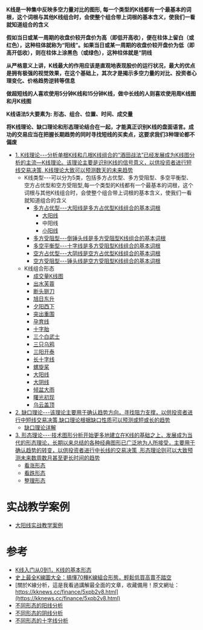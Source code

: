 **K线是一种集中反映多空力量对比的图形, 每一个类型的K线都有一个最基本的词根，这个词根与其他K线组合时，会使整个组合带上词根的基本含义，使我们一看就知道组合的含义**

**假如当日或某一周期的收盘价较开盘价为高（即低开高收），便在柱体上留白（或红色），这种柱体就称为“阳线”。如果当日或某一周期的收盘价较开盘价为低（即高开低收），则在柱体上涂黑色（或绿色），这种柱体就是“阴线**

**从严格意义上讲，K线最大的作用应该是直观地表现股价的运行状况，最大的优点是拥有极强的视觉效果，在这个基础上，其次才是揭示多空力量的对比、投资者心理变化、价格趋势逆转等信息**

**做超短线的人喜欢使用5分钟K线和15分钟K线，做中长线的人则喜欢使用周K线图和月K线图**

**K线语法5大要素为: 形态、组合、位置、时间、成交量**

**将K线理论、缺口理论和形态理论结合在一起，才能真正识别K线的盘面语言。成功的交易应当在把握长期趋势的同时寻找短线的买卖点，这要求我们3种理论都不偏废**

  * [1. K线理论---分析单根K线和几根K线组合的“酒田战法”已经发展成为K线图分析的主流—K线理论。该理论主要是识别K线的信号意义，以供投资者进行短线交易决策, K线理论大致可以预测数天的未来趋势](https://weread.qq.com/web/reader/2a1327405933b42a14af962kc9f326d018c9f0f895fb5e4)
    * K线类型---可以分为5类，包括多方占优型、多方受阻型、多空平衡型、空方占优型和空方受阻型,每一个类型的K线都有一个最基本的词根，这个词根与其他K线组合时，会使整个组合带上词根的基本含义，使我们一看就知道组合的含义
      * [多方占优型---大阳线是多方占优型K线组合的基本词根](https://weread.qq.com/web/reader/2a1327405933b42a14af962kd3d322001ad3d9446802347)
        * [大阳线 ](https://weread.qq.com/web/reader/2a1327405933b42a14af962k65132ca01b6512bd43d90e3)
        * 中阳线
        * [小阳线](https://weread.qq.com/web/reader/2a1327405933b42a14af962kc20321001cc20ad4d76f5ae)
      * [多方受阻型---倒锤头线是多方受阻型K线组合的基本词根](https://weread.qq.com/web/reader/2a1327405933b42a14af962kb6d32b90216b6d767d2f0dc)
      * [多空平衡型---十字线是多方受阻型K线组合的基本词根](https://weread.qq.com/web/reader/2a1327405933b42a14af962kc1632f5021fc16a5320f3dc)
      * [空方占优型---大阴线是空方占优型K线组合的基本词根](https://weread.qq.com/web/reader/2a1327405933b42a14af962ka5732aa0226a5771bce9dc4)
      * [空方受阻型---锤头线是空方受阻型K线组合的基本词根](https://weread.qq.com/web/reader/2a1327405933b42a14af962k283328802332838023a7529)
    * K线组合形态
      * [成交量K线图](https://weread.qq.com/web/reader/19c325c05c7b7719c7e4ed1kd3d322001ad3d9446802347) 
      * [出水芙蓉](https://weread.qq.com/web/reader/19c325c05c7b7719c7e4ed1kd3d322001ad3d9446802347)
      * [断头铡刀](https://weread.qq.com/web/reader/19c325c05c7b7719c7e4ed1kd3d322001ad3d9446802347)
      * [旭日东升](https://weread.qq.com/web/reader/19c325c05c7b7719c7e4ed1kd3d322001ad3d9446802347)
      * [夕阳西下](https://weread.qq.com/web/reader/19c325c05c7b7719c7e4ed1kd3d322001ad3d9446802347)
      * [突出重围](https://weread.qq.com/web/reader/19c325c05c7b7719c7e4ed1kd3d322001ad3d9446802347)
      * [孕育线](https://weread.qq.com/web/reader/19c325c05c7b7719c7e4ed1kd3d322001ad3d9446802347)
      * [十字胎](https://weread.qq.com/web/reader/19c325c05c7b7719c7e4ed1kd3d322001ad3d9446802347)
      * [三个白武士](https://weread.qq.com/web/reader/19c325c05c7b7719c7e4ed1kd3d322001ad3d9446802347)
      * [三只乌鸦](https://weread.qq.com/web/reader/19c325c05c7b7719c7e4ed1kd3d322001ad3d9446802347)
      * [三阳开泰](https://weread.qq.com/web/reader/19c325c05c7b7719c7e4ed1kd3d322001ad3d9446802347)
      * [长十字线](https://weread.qq.com/web/reader/19c325c05c7b7719c7e4ed1kd3d322001ad3d9446802347)
      * [螺旋桨](https://weread.qq.com/web/reader/19c325c05c7b7719c7e4ed1kd3d322001ad3d9446802347)
      * [大阳线](https://weread.qq.com/web/reader/19c325c05c7b7719c7e4ed1kd3d322001ad3d9446802347)
      * [大阴线](https://weread.qq.com/web/reader/19c325c05c7b7719c7e4ed1kd3d322001ad3d9446802347)
      * [倾盆大雨](https://weread.qq.com/web/reader/19c325c05c7b7719c7e4ed1kd3d322001ad3d9446802347)
      * [曙光初现](https://weread.qq.com/web/reader/19c325c05c7b7719c7e4ed1kd3d322001ad3d9446802347)
      * [乌云盖顶](https://weread.qq.com/web/reader/19c325c05c7b7719c7e4ed1kd3d322001ad3d9446802347)
  * [2. 缺口理论---该理论主要用于确认趋势方向，寻找阻力支撑，以供投资者进行中短线交易决策,缺口理论根据缺口性质可以预测或短或长的趋势](https://weread.qq.com/web/reader/2a1327405933b42a14af962kc9f326d018c9f0f895fb5e4)
    * [缺口理论详解](https://weread.qq.com/web/reader/2a1327405933b42a14af962k0723244023c072b030ba601) 
  * [3. 形态理论---·技术图形分析开始更多地建立在K线的基础之上，发展成为当代的形态理论，长期以来总结的各种经典图形已广泛地为人所接受，主要用于确认趋势的转变，以供投资者进行中长线的交易决策 ,形态理论则可以大致预测未来数周数月甚至更长时间的趋势](https://weread.qq.com/web/reader/2a1327405933b42a14af962kc9f326d018c9f0f895fb5e4)
    * [看涨形态](https://weread.qq.com/web/reader/2a1327405933b42a14af962ka3f32db0244a3f390d88bb9) 
    * [看跌形态](https://weread.qq.com/web/reader/2a1327405933b42a14af962k28d32de024d28dd2c795c7f)
    * [整理形态](https://weread.qq.com/web/reader/2a1327405933b42a14af962kc7e326d0257c7e1249ff682)

# 实战教学案例
* [大阳线实战教学案例](https://weread.qq.com/web/reader/2a1327405933b42a14af962k65132ca01b6512bd43d90e3)





# 参考
* [K线入门从0到1，K线的基本形态](https://kknews.cc/finance/qo5axao.html)
* [史上最全K線圖大全：搞懂70種K線組合形態，輕鬆低買高賣不踏空](https://kknews.cc/invest/5rezmo3.html)
* [關於K線分析，這是我看過講解最全面的文章，收藏備用！原文網址：https://kknews.cc/finance/5xpb2v8.html](https://kknews.cc/finance/5xpb2v8.html)
* [不同形态的阳线分析](https://weread.qq.com/web/reader/0b8326e0717d2e8c0b8ab95k98f3284021498f137082c2e)
* [不同形态的阴线分析](https://weread.qq.com/web/reader/0b8326e0717d2e8c0b8ab95k98f3284021498f137082c2e)
* [不同形态的十字线分析](https://weread.qq.com/web/reader/0b8326e0717d2e8c0b8ab95k98f3284021498f137082c2e)
